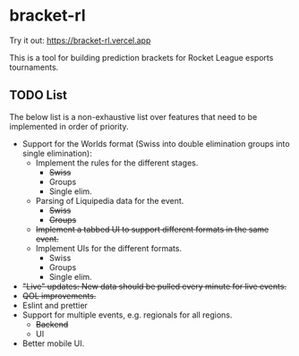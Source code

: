# bracket-rl
Try it out: https://bracket-rl.vercel.app

This is a tool for building prediction brackets for Rocket League esports tournaments.

## TODO List
The below list is a non-exhaustive list over features that need to be implemented in order of priority.

* Support for the Worlds format (Swiss into double elimination groups into single elimination):
  - Implement the rules for the different stages.
    - ~~Swiss~~
    - Groups
    - Single elim.
  - Parsing of Liquipedia data for the event.
    - ~~Swiss~~
    - ~~Groups~~
  - ~~Implement a tabbed UI to support different formats in the same event.~~
  - Implement UIs for the different formats.
    - Swiss
    - Groups
    - Single elim.
* ~~"Live" updates: New data should be pulled every minute for live events.~~
* ~~QOL improvements.~~
* Eslint and prettier
* Support for multiple events, e.g. regionals for all regions.
  - ~~Backend~~
  - UI
* Better mobile UI.
